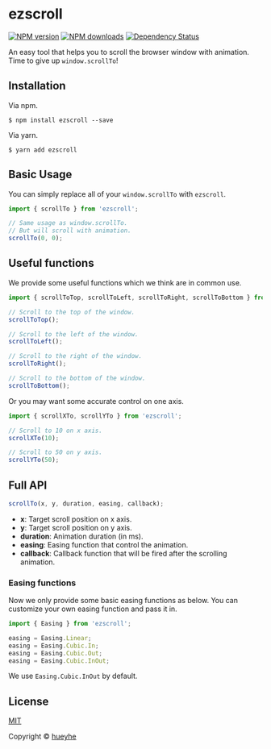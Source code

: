 # ezscroll

<!-- BADGES/ -->

<span class="badge-npmversion"><a href="https://www.npmjs.com/package/ezscroll" title="View this project on NPM"><img src="https://img.shields.io/npm/v/ezscroll.svg" alt="NPM version" /></a></span>
<span class="badge-npmdownloads"><a href="https://www.npmjs.com/package/ezscroll" title="View this project on NPM"><img src="https://img.shields.io/npm/dm/ezscroll.svg" alt="NPM downloads" /></a></span>
<span class="badge-daviddm"><a href="https://david-dm.org/hueyhe/ezscroll" title="View the status of this project's dependencies on DavidDM"><img src="https://img.shields.io/david/hueyhe/ezscroll.svg" alt="Dependency Status" /></a></span>

<!-- /BADGES -->

<!-- DESCRIPTION/ -->

An easy tool that helps you to scroll the browser window with animation. Time to give up `window.scrollTo`!

<!-- /DESCRIPTION -->

## Installation

Via npm.

```shell
$ npm install ezscroll --save
```

Via yarn.

```shell
$ yarn add ezscroll
```

## Basic Usage

You can simply replace all of your `window.scrollTo` with `ezscroll`.

```javascript
import { scrollTo } from 'ezscroll';

// Same usage as window.scrollTo.
// But will scroll with animation.
scrollTo(0, 0);
```

## Useful functions

We provide some useful functions which we think are in common use.

```javascript
import { scrollToTop, scrollToLeft, scrollToRight, scrollToBottom } from 'ezscroll';

// Scroll to the top of the window.
scrollToTop();

// Scroll to the left of the window.
scrollToLeft();

// Scroll to the right of the window.
scrollToRight();

// Scroll to the bottom of the window.
scrollToBottom();
```

Or you may want some accurate control on one axis.

```javascript
import { scrollXTo, scrollYTo } from 'ezscroll';

// Scroll to 10 on x axis.
scrollXTo(10);

// Scroll to 50 on y axis.
scrollYTo(50);
```

## Full API

```javascript
scrollTo(x, y, duration, easing, callback);
```

- **x**: Target scroll position on x axis.
- **y**: Target scroll position on y axis.
- **duration**: Animation duration (in ms).
- **easing**: Easing function that control the animation.
- **callback**: Callback function that will be fired after the scrolling animation.

### Easing functions

Now we only provide some basic easing functions as below. You can customize your own easing function and pass it in.

```javascript
import { Easing } from 'ezscroll';

easing = Easing.Linear;
easing = Easing.Cubic.In;
easing = Easing.Cubic.Out;
easing = Easing.Cubic.InOut;
```

We use `Easing.Cubic.InOut` by default.

<!-- LICENSE/ -->

## License

[MIT](https://github.com/hueyhe/ezscroll/blob/master/LICENSE)

Copyright &copy; [hueyhe](https://github.com/hueyhe)

<!-- /LICENSE -->
